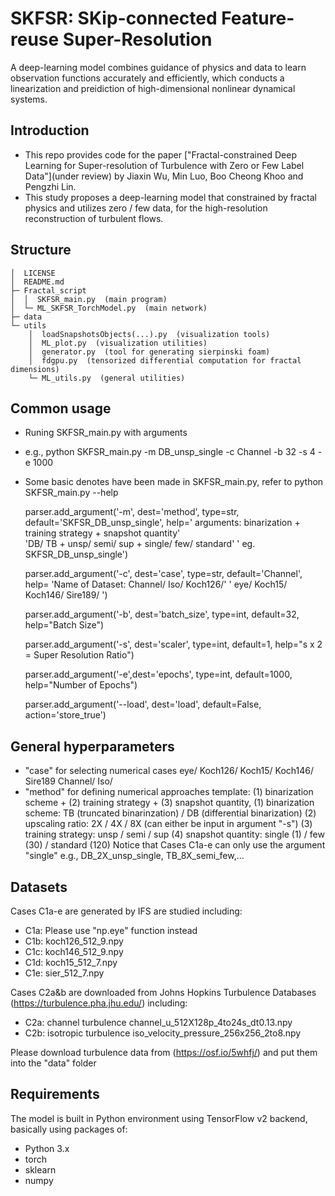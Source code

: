 # SKFSR: SKip-connected Feature-reuse Super-Resolution
A deep-learning model combines guidance of physics and data to learn observation functions accurately and efficiently, which conducts a linearization and preidiction of high-dimensional nonlinear dynamical systems.

## Introduction
- This repo provides code for the paper ["Fractal-constrained Deep Learning for Super-resolution of Turbulence with Zero or Few Label Data"](under review) by Jiaxin Wu, Min Luo, Boo Cheong Khoo and Pengzhi Lin.
- This study proposes a deep-learning model that constrained by fractal physics and utilizes zero / few data, for the high-resolution reconstruction of turbulent flows.

## Structure
    │  LICENSE
    │  README.md
    ├─ Fractal_script              
    │  │  SKFSR_main.py  (main program)
    │  └─ ML_SKFSR_TorchModel.py  (main network)
    ├─ data         
    └─ utils
        │  loadSnapshotsObjects(...).py  (visualization tools)
        │  ML_plot.py  (visualization utilities)
        │  generator.py  (tool for generating sierpinski foam)
        │  fdgpu.py  (tensorized differential computation for fractal dimensions)
        └─ ML_utils.py  (general utilities)

## Common usage
- Runing SKFSR_main.py with arguments 
- e.g., python SKFSR_main.py -m DB_unsp_single -c Channel -b 32 -s 4 -e 1000
- Some basic denotes have been made in SKFSR_main.py, refer to python SKFSR_main.py --help

    parser.add_argument('-m', dest='method', type=str,
                    default='SKFSR_DB_unsp_single',
                    help=' arguments:  binarization + training strategy + snapshot quantity'  
                    'DB/ TB + unsp/ semi/ sup + single/ few/ standard'
                    ' eg. SKFSR_DB_unsp_single')

    parser.add_argument('-c', dest='case', type=str, default='Channel', help=
                        'Name of Dataset: Channel/ Iso/ Koch126/'
                        ' eye/ Koch15/ Koch146/ Sire189/ ')

    parser.add_argument('-b', dest='batch_size', type=int, default=32, help="Batch Size")

    parser.add_argument('-s', dest='scaler', type=int, default=1, help="s x 2 = Super Resolution Ratio")

    parser.add_argument('-e',dest='epochs', type=int, default=1000, help="Number of Epochs")

    parser.add_argument('--load', dest='load', default=False, action='store_true')

## General hyperparameters
- "case" for selecting numerical cases
    eye/ Koch126/ Koch15/ Koch146/ Sire189 Channel/ Iso/
- "method" for defining numerical approaches
    template: (1) binarization scheme + (2) training strategy + (3) snapshot quantity, 
    (1) binarization scheme: TB (truncated binarinzation) / DB (differential binarization)
    (2) upscaling ratio: 2X / 4X / 8X (can either be input in argument "-s")
    (3) training strategy: unsp / semi / sup
    (4) snapshot quantity: single (1) / few (30) / standard (120)
    Notice that Cases C1a-e can only use the argument "single"
    e.g., DB_2X_unsp_single, TB_8X_semi_few,...
       
## Datasets
Cases C1a-e are generated by IFS are studied including: 
* C1a: 
    Please use "np.eye" function instead
* C1b: 
    koch126_512_9.npy
* C1c:
    koch146_512_9.npy
* C1d:
    koch15_512_7.npy
* C1e:
    sier_512_7.npy

Cases C2a&b are downloaded from Johns Hopkins Turbulence Databases (https://turbulence.pha.jhu.edu/) including: 

* C2a: channel turbulence
    channel_u_512X128p_4to24s_dt0.13.npy
* C2b: isotropic turbulence
    iso_velocity_pressure_256x256_2to8.npy

Please download turbulence data from (https://osf.io/5whfj/) and put them into the "data" folder

## Requirements
The model is built in Python environment using TensorFlow v2 backend, basically using packages of:
* Python 3.x  
* torch 
* sklearn
* numpy
